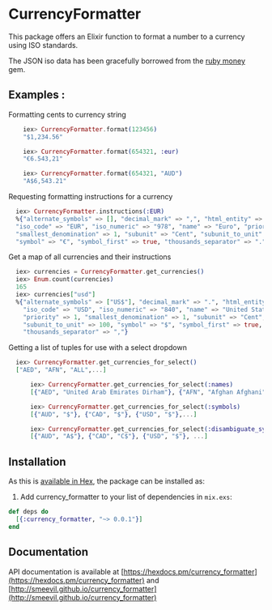 # CurrencyFormatter

This package offers an Elixir function to format a number to a currency using ISO standards.

The JSON iso data has been gracefully borrowed from the [ruby money](https://github.com/RubyMoney/money/blob/master/config/currency_iso.json) gem.

## Examples :

Formatting cents to currency string
```elixir
    iex> CurrencyFormatter.format(123456)
    "$1,234.56"

    iex> CurrencyFormatter.format(654321, :eur)
    "€6.543,21"

    iex> CurrencyFormatter.format(654321, "AUD")
    "A$6,543.21"
```

Requesting formatting instructions for a currency

```elixir
  iex> CurrencyFormatter.instructions(:EUR)
  %{"alternate_symbols" => [], "decimal_mark" => ",", "html_entity" => "&#x20AC;",
  "iso_code" => "EUR", "iso_numeric" => "978", "name" => "Euro", "priority" => 2,
  "smallest_denomination" => 1, "subunit" => "Cent", "subunit_to_unit" => 100,
  "symbol" => "€", "symbol_first" => true, "thousands_separator" => "."}

```

Get a map of all currencies and their instructions
```elixir
  iex> currencies = CurrencyFormatter.get_currencies()
  iex> Enum.count(currencies)
  165
  iex> currencies["usd"]
  %{"alternate_symbols" => ["US$"], "decimal_mark" => ".", "html_entity" => "$",
    "iso_code" => "USD", "iso_numeric" => "840", "name" => "United States Dollar",
    "priority" => 1, "smallest_denomination" => 1, "subunit" => "Cent",
    "subunit_to_unit" => 100, "symbol" => "$", "symbol_first" => true,
    "thousands_separator" => ","}
```

Getting a list of tuples for use with a select dropdown
```elixir
  iex> CurrencyFormatter.get_currencies_for_select()
  ["AED", "AFN", "ALL",...]
```
      
```elixir
      iex> CurrencyFormatter.get_currencies_for_select(:names)
      [{"AED", "United Arab Emirates Dirham"}, {"AFN", "Afghan Afghani"} , {"ALL", "Albanian Lek"}, ...]

```
```elixir
      iex> CurrencyFormatter.get_currencies_for_select(:symbols)
      [{"AUD", "$"}, {"CAD", "$"}, {"USD", "$"},...]

```
```elixir
      iex> CurrencyFormatter.get_currencies_for_select(:disambiguate_symbols)
      [{"AUD", "A$"}, {"CAD", "C$"}, {"USD", "$"}, ...]
```
## Installation

As this is [available in Hex](https://hex.pm/docs/publish), the package can be installed as:

1. Add currency_formatter to your list of dependencies in `mix.exs`:

```elixir
def deps do
  [{:currency_formatter, "~> 0.0.1"}]
end
```

## Documentation

API documentation is available at [https://hexdocs.pm/currency_formatter](https://hexdocs.pm/currency_formatter) and [http://smeevil.github.io/currency_formatter](http://smeevil.github.io/currency_formatter) 

